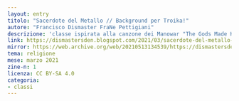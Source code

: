 ```yaml
---
layout: entry
titolo: "Sacerdote del Metallo // Background per Troika!"
autore: "Francisco Dismaster FraNe Pettigiani"
descrizione: 'classe ispirata alla canzone dei Manowar "The Gods Made Heavy Metal"'
link: https://dismastersden.blogspot.com/2021/03/sacerdote-del-metallo-background-per.html
mirror: https://web.archive.org/web/20210513134539/https://dismastersden.blogspot.com/2021/03/sacerdote-del-metallo-background-per.html
tema: religione
mese: marzo 2021
zine-n: 1
licenza: CC BY-SA 4.0
categoria:
- classi
---
```

